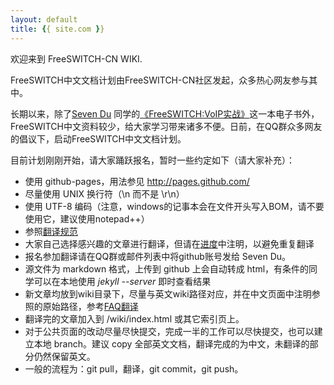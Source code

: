 ```yaml
---
layout: default
title: {{ site.com }}
---
```


欢迎来到 FreeSWITCH-CN WIKI.

FreeSWITCH中文文档计划由FreeSWITCH-CN社区发起，众多热心网友参与其中。

长期以来，除了[Seven Du](http://about.me/dujinfang) 同学的[《FreeSWITCH:VoIP实战》](http://www.freeswitch.or.cn/document)这一本电子书外，FreeSWITCH中文资料较少，给大家学习带来诸多不便。日前，在QQ群众多网友的倡议下，启动FreeSWITCH中文文档计划。

目前计划刚刚开始，请大家踊跃报名，暂时一些约定如下（请大家补充）：

* 使用 github-pages，用法参见 <http://pages.github.com/>
* 尽量使用 UNIX 换行符（\n 而不是 \r\n）
* 使用 UTF-8 编码（注意，windows的记事本会在文件开头写入BOM，请不要使用它，建议使用notepad++）
* 参照[翻译规范](http://www.freeswitch.org.cn/blog/past/2009/11/22/guan-yu-freeswitchwen-dang-fan-yi-de-yi-jian/)
* 大家自己选择感兴趣的文章进行翻译，但请在[进度](/list.html)中注明，以避免重复翻译
* 报名参加翻译请在QQ群或邮件列表中将github账号发给 Seven Du。
* 源文件为 markdown 格式，上传到 github 上会自动转成 html，有条件的同学可以在本地使用 *jekyll --server* 即时查看结果
* 新文章均放到wiki目录下，尽量与英文wiki路径对应，并在中文页面中注明参照的原始路径，参考[FAQ翻译](/wiki/FreeSwitch_FAQ.html)
* 翻译完的文章加入到 /wiki/index.html 或其它索引页上。
* 对于公共页面的改动尽量尽快提交，完成一半的工作可以尽快提交，也可以建立本地 branch。建议 copy 全部英文文档，翻译完成的为中文，未翻译的部分仍然保留英文。
* 一般的流程为：git pull，翻译，git commit，git push。

<br>
<br>